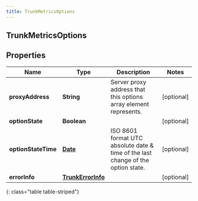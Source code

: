 ```yaml
---
title: TrunkMetricsOptions
---
```

## TrunkMetricsOptions


## Properties

| Name | Type | Description | Notes |
| ------------ | ------------- | ------------- | ------------- |
| **proxyAddress** | <!----><!---->**String**<!----> | Server proxy address that this options array element represents. |  [optional] |
| **optionState** | <!----><!---->**Boolean**<!----> |  |  [optional] |
| **optionStateTime** | <!----><!---->[**Date**](Date.html)<!----> | ISO 8601 format UTC absolute date & time of the last change of the option state. |  [optional] |
| **errorInfo** | <!----><!---->[**TrunkErrorInfo**](TrunkErrorInfo.html)<!----> |  |  [optional] |
{: class="table table-striped"}



